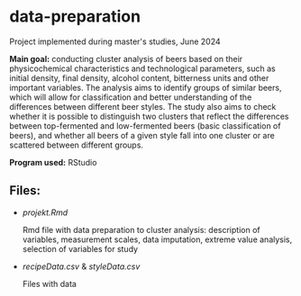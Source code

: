# data-preparation
Project implemented during master's studies, June 2024

**Main goal:** conducting cluster analysis of beers based on their physicochemical characteristics and technological parameters, such as initial density, final density, alcohol content, bitterness units and other important variables. The analysis aims to identify groups of similar beers, which will allow for classification and better understanding of the differences between different beer styles. The study also aims to check whether it is possible to distinguish two clusters that reflect the differences between top-fermented and low-fermented beers (basic classification of beers), and whether all beers of a given style fall into one cluster or are scattered between different groups.

**Program used:** RStudio

## Files:
- *projekt.Rmd*
  
  Rmd file with data preparation to cluster analysis: description of variables, measurement scales, data imputation, extreme value analysis, selection of variables for   study

- *recipeData.csv* & *styleData.csv*
  
  Files with data
